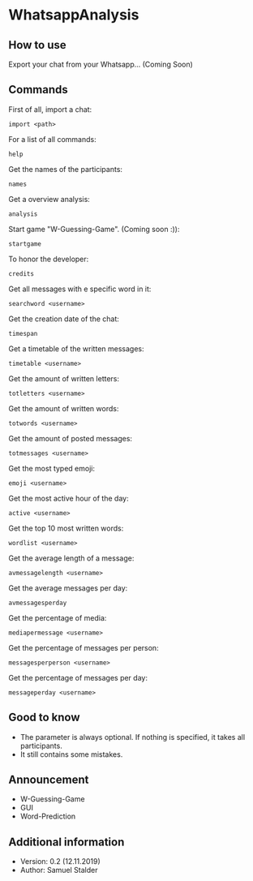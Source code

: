 # WhatsappAnalysis

## How to use 
Export your chat from your Whatsapp...
(Coming Soon)

## Commands

First of all, import a chat:
```
import <path>
```
For a list of all commands:
```
help
```
Get the names of the participants:
```
names
```
Get a overview analysis:
```
analysis
```
Start game "W-Guessing-Game". (Coming soon :)):
```
startgame
```
To honor the developer:
```
credits
```
Get all messages with e specific word in it:
```
searchword <username>
```
Get the creation date of the chat:
```
timespan
```
Get a timetable of the written messages:
```
timetable <username>
```
Get the amount of written letters:
```
totletters <username>
```
Get the amount of written words:
```
totwords <username>
```
Get the amount of posted messages:
```
totmessages <username>
```
Get the most typed emoji:
```
emoji <username>
```
Get the most active hour of the day:
```
active <username>
```
Get the top 10 most written words:
```
wordlist <username>
```
Get the average length of a message:
```
avmessagelength <username>
```
Get the average messages per day:
```
avmessagesperday
```
Get the percentage of media:
```
mediapermessage <username>
```
Get the percentage of messages per person:
```
messagesperperson <username>
```
Get the percentage of messages per day:
```
messageperday <username>
```


## Good to know
* The parameter <username> is always optional. If nothing is specified, it takes all participants.
* It still contains some mistakes. 

## Announcement

* W-Guessing-Game
* GUI
* Word-Prediction

## Additional information
 
* Version: 0.2 (12.11.2019)
* Author: Samuel Stalder

